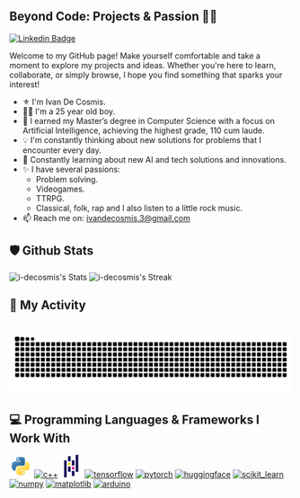 ## Beyond Code: Projects & Passion 🐉🔥
[![Linkedin Badge](https://img.shields.io/badge/-Ivan_De_Cosmis-blue?style=flat&logo=Linkedin&logoColor=white&link=www.linkedin.com/in/ivan-de-cosmis)](www.linkedin.com/in/ivan-de-cosmis)

Welcome to my GitHub page! Make yourself comfortable and take a moment to explore my projects and ideas. Whether you're here to learn, collaborate, or simply browse, I hope you find something that sparks your interest!

* ⚜️ I'm Ivan De Cosmis.
* 🤵‍♂️ I'm a 25 year old boy.
* 🧠 I earned my Master’s degree in Computer Science with a focus on Artificial Intelligence, achieving the highest grade, 110 cum laude.
* 💡 I'm constantly thinking about new solutions for problems that I encounter every day.
* 📝 Constantly learning about new AI and tech solutions and innovations.
* ✨ I have several passions:
  * Problem solving.
  * Videogames.
  * TTRPG.
  * Classical, folk, rap and I also listen to a little rock music.
* 📫 Reach me on: ivandecosmis.3@gmail.com

## 🛡️ Github Stats
![i-decosmis's Stats](https://github-readme-stats.vercel.app/api?username=i-decosmis&theme=calm&show_icons=true&hide_border=false&count_private=true)
![i-decosmis's Streak](https://github-readme-streak-stats.herokuapp.com/?user=i-decosmis&theme=calm&hide_border=false)

## 🐍 My Activity
<div align="center">
  <br clear="both">
  <img src="https://raw.githubusercontent.com/i-decosmis/i-decosmis/output/snake.svg" alt="Snake Animation"/>
</div>

## 💻 Programming Languages & Frameworks I Work With
<div align="left">
    <p align="left"> 
    <a href="https://www.python.org" target="_blank" rel="noreferrer"> <img src="https://raw.githubusercontent.com/devicons/devicon/master/icons/python/python-original.svg" alt="python" width="40" height="40"/></a>
          <a href="https://isocpp.org/" target="_blank" rel="noreferrer"> <img src="https://upload.wikimedia.org/wikipedia/commons/thumb/1/18/ISO_C%2B%2B_Logo.svg/1822px-ISO_C%2B%2B_Logo.svg.png" alt="c++" width="40" height="40"/></a>
    <a href="https://pandas.pydata.org/" target="_blank" rel="noreferrer"> <img src="https://raw.githubusercontent.com/devicons/devicon/2ae2a900d2f041da66e950e4d48052658d850630/icons/pandas/pandas-original.svg" alt="pandas" width="40" height="40"/></a>
    <a href="https://www.tensorflow.org" target="_blank" rel="noreferrer"> <img src="https://www.vectorlogo.zone/logos/tensorflow/tensorflow-icon.svg" alt="tensorflow" width="40" height="40"/></a>
    <a href="https://pytorch.org/" target="_blank" rel="noreferrer"> <img src="https://www.vectorlogo.zone/logos/pytorch/pytorch-icon.svg" alt="pytorch" width="40" height="40"/></a>
    <a href="https://huggingface.co/" target="_blank" rel="noreferrer"> <img src="https://huggingface.co/front/assets/huggingface_logo-noborder.svg" alt="huggingface" width="40" height="40"/></a>
    <a href="https://scikit-learn.org/" target="_blank" rel="noreferrer"> <img src="https://upload.wikimedia.org/wikipedia/commons/0/05/Scikit_learn_logo_small.svg" alt="scikit_learn" width="40" height="40"/></a>
    <a href="https://numpy.org/" target="_blank" rel="noreferrer"> <img src="https://user-images.githubusercontent.com/50221806/86498201-a8bd8680-bd39-11ea-9d08-66b610a8dc01.png" alt="numpy" width="40" height="40"/></a>
    <a href="https://matplotlib.org/" target="_blank" rel="noreferrer"> <img src="https://seaborn.pydata.org/_images/logo-mark-lightbg.svg" alt="matplotlib" width="40" height="40"/></a>
    <a href="https://www.arduino.cc/" target="_blank" rel="noreferrer"> <img src="https://cdn.worldvectorlogo.com/logos/arduino-1.svg" alt="arduino" width="40" height="40"/></a>
</div>
